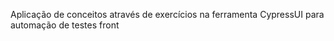 Aplicação de conceitos através de exercícios na ferramenta CypressUI para automação de testes front
